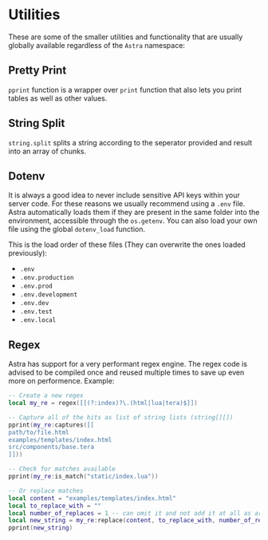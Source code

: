 # Utilities

These are some of the smaller utilities and functionality that are usually globally available regardless of the `Astra` namespace:

## Pretty Print

`pprint` function is a wrapper over `print` function that also lets you print tables as well as other values.

## String Split

`string.split` splits a string according to the seperator provided and result into an array of chunks.

## Dotenv

It is always a good idea to never include sensitive API keys within your server code. For these reasons we usually recommend using a `.env` file. Astra automatically loads them if they are present in the same folder into the environment, accessible through the `os.getenv`. You can also load your own file using the global `dotenv_load` function.

This is the load order of these files (They can overwrite the ones loaded previously):

- `.env`
- `.env.production`
- `.env.prod`
- `.env.development`
- `.env.dev`
- `.env.test`
- `.env.local`

## Regex

Astra has support for a very performant regex engine. The regex code is advised to be compiled once and reused multiple times to save up even more on performence. Example:

```lua
-- Create a new regex
local my_re = regex([[(?:index)?\.(html|lua|tera)$]])

-- Capture all of the hits as list of string lists (string[][])
pprint(my_re:captures([[
path/to/file.html
examples/templates/index.html
src/components/base.tera
]]))

-- Check for matches available
pprint(my_re:is_match("static/index.lua"))

-- Or replace matches
local content = "examples/templates/index.html"
local to_replace_with = ""
local number_of_replaces = 1 -- can omit it and not add it at all as argument
local new_string = my_re:replace(content, to_replace_with, number_of_replaces)
pprint(new_string)
```
